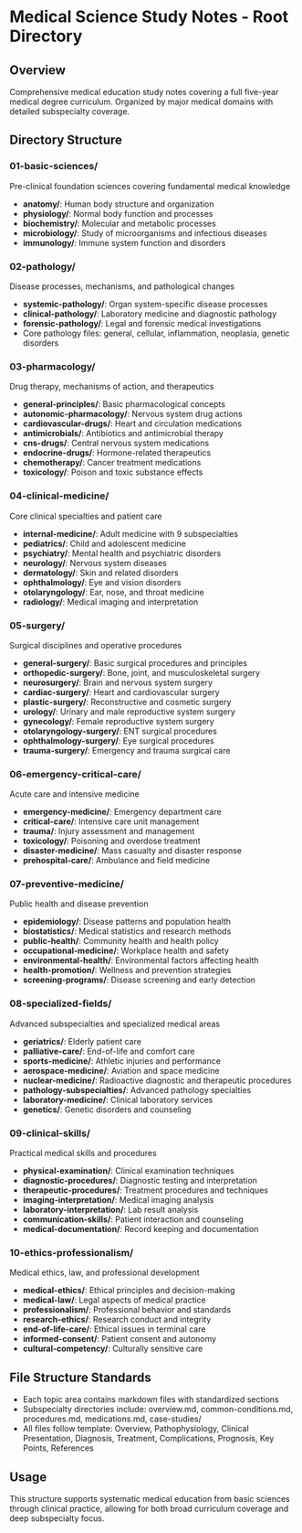 # Medical Science Study Notes - Root Directory

## Overview
Comprehensive medical education study notes covering a full five-year medical degree curriculum. Organized by major medical domains with detailed subspecialty coverage.

## Directory Structure

### 01-basic-sciences/
Pre-clinical foundation sciences covering fundamental medical knowledge
- **anatomy/**: Human body structure and organization
- **physiology/**: Normal body function and processes  
- **biochemistry/**: Molecular and metabolic processes
- **microbiology/**: Study of microorganisms and infectious diseases
- **immunology/**: Immune system function and disorders

### 02-pathology/
Disease processes, mechanisms, and pathological changes
- **systemic-pathology/**: Organ system-specific disease processes
- **clinical-pathology/**: Laboratory medicine and diagnostic pathology
- **forensic-pathology/**: Legal and forensic medical investigations
- Core pathology files: general, cellular, inflammation, neoplasia, genetic disorders

### 03-pharmacology/
Drug therapy, mechanisms of action, and therapeutics
- **general-principles/**: Basic pharmacological concepts
- **autonomic-pharmacology/**: Nervous system drug actions
- **cardiovascular-drugs/**: Heart and circulation medications
- **antimicrobials/**: Antibiotics and antimicrobial therapy
- **cns-drugs/**: Central nervous system medications
- **endocrine-drugs/**: Hormone-related therapeutics
- **chemotherapy/**: Cancer treatment medications
- **toxicology/**: Poison and toxic substance effects

### 04-clinical-medicine/
Core clinical specialties and patient care
- **internal-medicine/**: Adult medicine with 9 subspecialties
- **pediatrics/**: Child and adolescent medicine
- **psychiatry/**: Mental health and psychiatric disorders
- **neurology/**: Nervous system diseases
- **dermatology/**: Skin and related disorders
- **ophthalmology/**: Eye and vision disorders
- **otolaryngology/**: Ear, nose, and throat medicine
- **radiology/**: Medical imaging and interpretation

### 05-surgery/
Surgical disciplines and operative procedures
- **general-surgery/**: Basic surgical procedures and principles
- **orthopedic-surgery/**: Bone, joint, and musculoskeletal surgery
- **neurosurgery/**: Brain and nervous system surgery
- **cardiac-surgery/**: Heart and cardiovascular surgery
- **plastic-surgery/**: Reconstructive and cosmetic surgery
- **urology/**: Urinary and male reproductive system surgery
- **gynecology/**: Female reproductive system surgery
- **otolaryngology-surgery/**: ENT surgical procedures
- **ophthalmology-surgery/**: Eye surgical procedures
- **trauma-surgery/**: Emergency and trauma surgical care

### 06-emergency-critical-care/
Acute care and intensive medicine
- **emergency-medicine/**: Emergency department care
- **critical-care/**: Intensive care unit management
- **trauma/**: Injury assessment and management
- **toxicology/**: Poisoning and overdose treatment
- **disaster-medicine/**: Mass casualty and disaster response
- **prehospital-care/**: Ambulance and field medicine

### 07-preventive-medicine/
Public health and disease prevention
- **epidemiology/**: Disease patterns and population health
- **biostatistics/**: Medical statistics and research methods
- **public-health/**: Community health and health policy
- **occupational-medicine/**: Workplace health and safety
- **environmental-health/**: Environmental factors affecting health
- **health-promotion/**: Wellness and prevention strategies
- **screening-programs/**: Disease screening and early detection

### 08-specialized-fields/
Advanced subspecialties and specialized medical areas
- **geriatrics/**: Elderly patient care
- **palliative-care/**: End-of-life and comfort care
- **sports-medicine/**: Athletic injuries and performance
- **aerospace-medicine/**: Aviation and space medicine
- **nuclear-medicine/**: Radioactive diagnostic and therapeutic procedures
- **pathology-subspecialties/**: Advanced pathology specialties
- **laboratory-medicine/**: Clinical laboratory services
- **genetics/**: Genetic disorders and counseling

### 09-clinical-skills/
Practical medical skills and procedures
- **physical-examination/**: Clinical examination techniques
- **diagnostic-procedures/**: Diagnostic testing and interpretation
- **therapeutic-procedures/**: Treatment procedures and techniques
- **imaging-interpretation/**: Medical imaging analysis
- **laboratory-interpretation/**: Lab result analysis
- **communication-skills/**: Patient interaction and counseling
- **medical-documentation/**: Record keeping and documentation

### 10-ethics-professionalism/
Medical ethics, law, and professional development
- **medical-ethics/**: Ethical principles and decision-making
- **medical-law/**: Legal aspects of medical practice
- **professionalism/**: Professional behavior and standards
- **research-ethics/**: Research conduct and integrity
- **end-of-life-care/**: Ethical issues in terminal care
- **informed-consent/**: Patient consent and autonomy
- **cultural-competency/**: Culturally sensitive care

## File Structure Standards
- Each topic area contains markdown files with standardized sections
- Subspecialty directories include: overview.md, common-conditions.md, procedures.md, medications.md, case-studies/
- All files follow template: Overview, Pathophysiology, Clinical Presentation, Diagnosis, Treatment, Complications, Prognosis, Key Points, References

## Usage
This structure supports systematic medical education from basic sciences through clinical practice, allowing for both broad curriculum coverage and deep subspecialty focus.